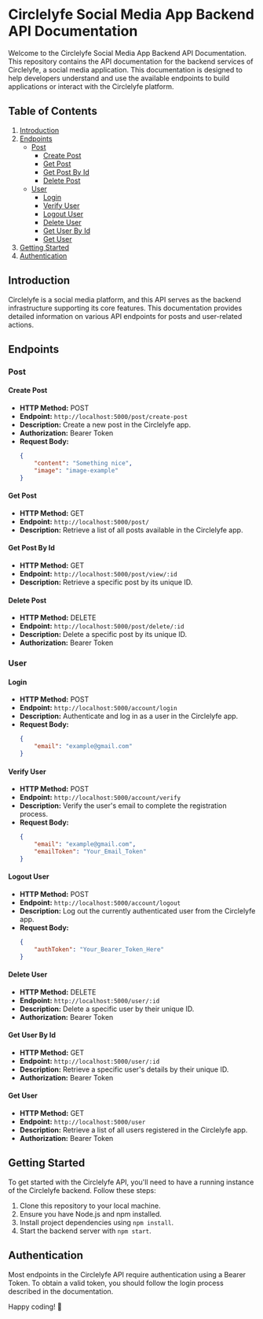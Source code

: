 # Circlelyfe Social Media App Backend API Documentation

Welcome to the Circlelyfe Social Media App Backend API Documentation. This repository contains the API documentation for the backend services of Circlelyfe, a social media application. This documentation is designed to help developers understand and use the available endpoints to build applications or interact with the Circlelyfe platform.

## Table of Contents

1. [Introduction](#introduction)
2. [Endpoints](#endpoints)
   - [Post](#post)
     - [Create Post](#create-post)
     - [Get Post](#get-post)
     - [Get Post By Id](#get-post-by-id)
     - [Delete Post](#delete-post)
   - [User](#user)
     - [Login](#login)
     - [Verify User](#verify-user)
     - [Logout User](#logout-user)
     - [Delete User](#delete-user)
     - [Get User By Id](#get-user-by-id)
     - [Get User](#get-user)
3. [Getting Started](#getting-started)
4. [Authentication](#authentication)
## Introduction

Circlelyfe is a social media platform, and this API serves as the backend infrastructure supporting its core features. This documentation provides detailed information on various API endpoints for posts and user-related actions.

## Endpoints

### Post

#### Create Post

- **HTTP Method:** POST
- **Endpoint:** `http://localhost:5000/post/create-post`
- **Description:** Create a new post in the Circlelyfe app.
- **Authorization:** Bearer Token
- **Request Body:**
  ```json
  {
      "content": "Something nice",
      "image": "image-example"
  }
  
#### Get Post

- **HTTP Method:** GET
- **Endpoint:** `http://localhost:5000/post/`
- **Description:** Retrieve a list of all posts available in the Circlelyfe app.

#### Get Post By Id

- **HTTP Method:** GET
- **Endpoint:** `http://localhost:5000/post/view/:id`
- **Description:** Retrieve a specific post by its unique ID.

#### Delete Post

- **HTTP Method:** DELETE
- **Endpoint:** `http://localhost:5000/post/delete/:id`
- **Description:** Delete a specific post by its unique ID.
- **Authorization:** Bearer Token

### User

#### Login

- **HTTP Method:** POST
- **Endpoint:** `http://localhost:5000/account/login`
- **Description:** Authenticate and log in as a user in the Circlelyfe app.
- **Request Body:**
  ```json
  {
      "email": "example@gmail.com"
  }
  
#### Verify User

- **HTTP Method:** POST
- **Endpoint:** `http://localhost:5000/account/verify`
- **Description:** Verify the user's email to complete the registration process.
- **Request Body:**
  ```json
  {
      "email": "example@gmail.com",
      "emailToken": "Your_Email_Token"
  }
  
#### Logout User

- **HTTP Method:** POST
- **Endpoint:** `http://localhost:5000/account/logout`
- **Description:** Log out the currently authenticated user from the Circlelyfe app.
- **Request Body:**
  ```json
  {
      "authToken": "Your_Bearer_Token_Here"
  }
  
#### Delete User

- **HTTP Method:** DELETE
- **Endpoint:** `http://localhost:5000/user/:id`
- **Description:** Delete a specific user by their unique ID.
- **Authorization:** Bearer Token

#### Get User By Id

- **HTTP Method:** GET
- **Endpoint:** `http://localhost:5000/user/:id`
- **Description:** Retrieve a specific user's details by their unique ID.
- **Authorization:** Bearer Token

#### Get User

- **HTTP Method:** GET
- **Endpoint:** `http://localhost:5000/user`
- **Description:** Retrieve a list of all users registered in the Circlelyfe app.
- **Authorization:** Bearer Token

## Getting Started

To get started with the Circlelyfe API, you'll need to have a running instance of the Circlelyfe backend. Follow these steps:

1. Clone this repository to your local machine.
2. Ensure you have Node.js and npm installed.
3. Install project dependencies using `npm install`.
4. Start the backend server with `npm start`.

## Authentication

Most endpoints in the Circlelyfe API require authentication using a Bearer Token. To obtain a valid token, you should follow the login process described in the documentation.

Happy coding! 🚀
